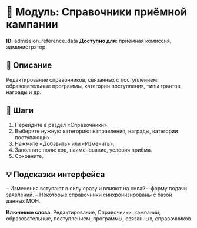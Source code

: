 # 📘 Модуль: Справочники приёмной кампании
**ID**: admission_reference_data
**Доступно для**: приемная комиссия, администратор

## 📝 Описание
Редактирование справочников, связанных с поступлением: образовательные программы, категории поступления, типы грантов, награды и др.

## 🩜 Шаги
1. Перейдите в раздел «Справочники».
2. Выберите нужную категорию: направления, награды, категории поступающих.
3. Нажмите «Добавить» или «Изменить».
4. Заполните поля: код, наименование, условия приёма.
5. Сохраните.

## 💡 Подсказки интерфейса
– Изменения вступают в силу сразу и влияют на онлайн-форму подачи заявлений.
– Некоторые справочники синхронизированы с базой данных МОН.

**Ключевые слова**: Редактирование, Справочники, кампании, образовательные, поступлением, программы, связанных, справочников
